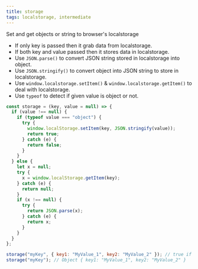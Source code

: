 ```yaml
---
title: storage
tags: localstorage, intermediate
---
```


Set and get objects or string to browser's localstorage

- If only key is passed then it grab data from localstorage.
- If both key and value passed then it stores data in localstorage.
- Use `JSON.parse()` to convert JSON string stored in localstorage into object.
- Use `JSON.stringify()` to convert object into JSON string to store in localstorage.
- Use `window.localstorage.setItem()` & `window.localstorage.getItem()` to deal with localstorage.
- Use `typeof` to detect if given value is object or not.

```js
const storage = (key, value = null) => {
  if (value !== null) {
    if (typeof value === "object") {
      try {
        window.localStorage.setItem(key, JSON.stringify(value));
        return true;
      } catch (e) {
        return false;
      }
    }
  } else {
    let x = null;
    try {
      x = window.localStorage.getItem(key);
    } catch (e) {
      return null;
    }
    if (x !== null) {
      try {
        return JSON.parse(x);
      } catch (e) {
        return x;
      }
    }
  }
};
```

```js
storage("myKey", { key1: "MyValue_1", key2: "MyValue_2" }); // true if supported, false if not supported
storage("myKey"); // Object { key1: "MyValue_1", key2: "MyValue_2" }
```
